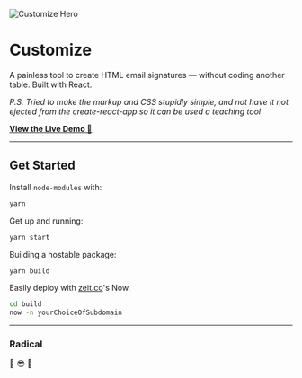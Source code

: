 ![Customize Hero](https://github.com/spjpgrd/customize/blob/master/public/customize-og-image-v1.png)

# Customize

A painless tool to create HTML email signatures — without coding another table. Built with React.  

_P.S. Tried to make the markup and CSS stupidly simple, and not have it not ejected from the create-react-app so it can be used a teaching tool_

**[View the Live Demo 🚀](https://customize-me.spjpgrd.now.sh/)**

* * *

## Get Started
Install `node-modules` with:
```bash
yarn
```

Get up and running:
```bash
yarn start
```

Building a hostable package:
```bash
yarn build
```

Easily deploy with [zeit.co](https://zeit.co)'s Now.
```bash
cd build
now -n yourChoiceOfSubdomain
```

* * *

### Radical
🤙 😎 🤙
